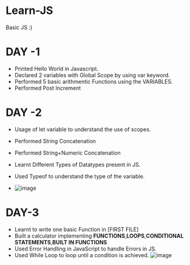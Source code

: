 # Learn-JS
Basic JS :)

# DAY -1 
  - Printed Hello World in Javascript.
  - Declared 2 variables with Global Scope by using var keyword.
  - Performed 5 basic arithmentic Functions using the VARIABLES.
  - Performed Post Increment 

# DAY -2
 - Usage of let variable to understand the use of scopes.
 - Performed String Concatenation
 - Performed String+Numeric Concatenation
 - Learnt Different Types of Datatypes present in JS.
 - Used Typeof to understand the type of the variable.
   
 - ![image](https://github.com/VIGHNESH-Y/Learn-JS/assets/80388978/08e20e48-5210-456a-b7f6-15b64df681b0)

# DAY-3

- Learnt to write one basic Function in [FIRST FILE]
- Built a calculator implementing **FUNCTIONS**,**LOOPS**,**CONDITIONAL STATEMENTS**,**BUILT IN FUNCTIONS**
- Used Error Handling in JavaScript to handle Errors in JS.
- Used While Loop to loop until a condition is achieved.
![image](https://github.com/VIGHNESH-Y/Learn-JS/assets/80388978/25f78611-59b7-4a5f-8c08-6489c3870aaa)
